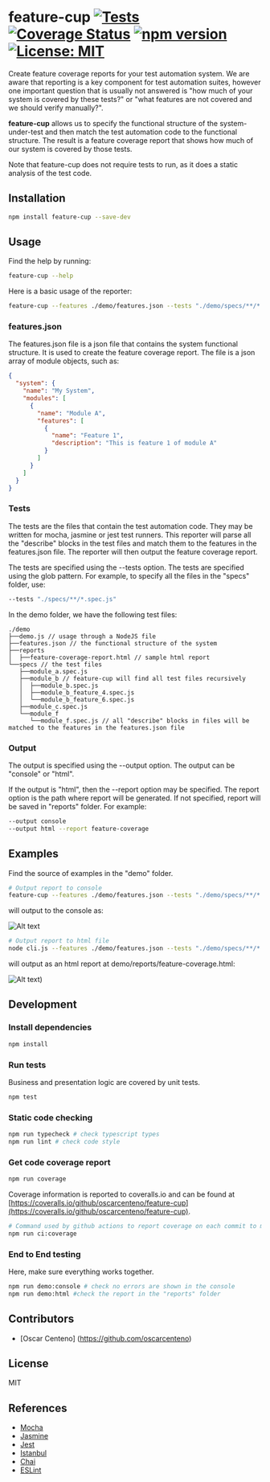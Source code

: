 # feature-cup [![Tests](https://github.com/oscarcenteno/feature-cup/actions/workflows/nodejs.yml/badge.svg)](https://github.com/oscarcenteno/feature-cup/actions/workflows/nodejs.yml) [![Coverage Status](https://coveralls.io/repos/github/oscarcenteno/feature-cup/badge.svg?branch=main)](https://coveralls.io/github/oscarcenteno/feature-cup?branch=main) [![npm version](https://badge.fury.io/js/feature-cup.svg)](https://badge.fury.io/js/feature-cup) [![License: MIT](https://img.shields.io/badge/License-MIT-yellow.svg)](https://opensource.org/licenses/MIT)

Create feature coverage reports for your test automation system. We are aware that reporting is a key component for test automation suites, however one important question that is usually not answered is "how much of your system is covered by these tests?" or "what features are not covered and we should verify manually?".

**feature-cup** allows us to specify the functional structure of the system-under-test and then match the test automation code to the functional structure. The result is a feature coverage report that shows how much of our system is covered by those tests.

Note that feature-cup does not require tests to run, as it does a static analysis of the test code.

## Installation

```bash
npm install feature-cup --save-dev
```

## Usage

Find the help by running:

```bash
feature-cup --help
```

Here is a basic usage of the reporter:

```bash
feature-cup --features ./demo/features.json --tests "./demo/specs/**/*.spec.js" --output console
```

### features.json

The features.json file is a json file that contains the system functional structure. It is used to create the feature coverage report. The file is a json array of module objects, such as:

```json
{
  "system": {
    "name": "My System",
    "modules": [
      {
        "name": "Module A",
        "features": [
          {
            "name": "Feature 1",
            "description": "This is feature 1 of module A"
          }
        ]
      }
    ]
  }
}
```

### Tests

The tests are the files that contain the test automation code. They may be written for mocha, jasmine or jest test runners. This reporter will parse all the "describe" blocks in the test files and match them to the features in the features.json file. The reporter will then output the feature coverage report.

The tests are specified using the --tests option. The tests are specified using the glob pattern. For example, to specify all the files in the "specs" folder, use:

```bash
--tests "./specs/**/*.spec.js"
```

In the demo folder, we have the following test files:

``` text
./demo
├──demo.js // usage through a NodeJS file
├──features.json // the functional structure of the system
├──reports
│  ├──feature-coverage-report.html // sample html report
└──specs // the test files
   ├──module_a.spec.js
   ├──module_b // feature-cup will find all test files recursively
   │  ├──module_b.spec.js
   │  ├──module_b_feature_4.spec.js
   │  └──module_b_feature_6.spec.js
   ├──module_c.spec.js
   └──module_f
      └──module_f.spec.js // all "describe" blocks in files will be matched to the features in the features.json file
```

### Output

The output is specified using the --output option. The output can be "console" or "html". 

If the output is "html", then the --report option may be specified. The report option is the path where report will be generated. If not specified, report will be saved in "reports" folder. For example:

```bash
--output console
--output html --report feature-coverage
```

## Examples

Find the source of examples in the "demo" folder.

```bash
# Output report to console
feature-cup --features ./demo/features.json --tests "./demo/specs/**/*.spec.js" --output console
```

will output to the console as:

![Alt text](https://github.com/oscarcenteno/feature-cup/blob/main/demo/reports/console.png?raw=true)

```bash
# Output report to html file
node cli.js --features ./demo/features.json --tests "./demo/specs/**/*.spec.js" --output html --report feature-coverage
```

will output as an html report at demo/reports/feature-coverage.html:

![Alt text](https://github.com/oscarcenteno/feature-cup/blob/main/demo/reports/html.png?raw=true))

## Development

### Install dependencies

```bash
npm install
```

### Run tests

Business and presentation logic are covered by unit tests.

```bash
npm test
```

### Static code checking

```bash
npm run typecheck # check typescript types
npm run lint # check code style
```

### Get code coverage report

```bash
npm run coverage
```

Coverage information is reported to coveralls.io and can be found at [https://coveralls.io/github/oscarcenteno/feature-cup](https://coveralls.io/github/oscarcenteno/feature-cup).

```bash
# Command used by github actions to report coverage on each commit to main branch, see .github/workflows/nodejs.yml
npm run ci:coverage
```

### End to End testing

Here, make sure everything works together.

```bash
npm run demo:console # check no errors are shown in the console
npm run demo:html #check the report in the "reports" folder

```

## Contributors

* [Oscar Centeno] (https://github.com/oscarcenteno)

## License

MIT

## References

* [Mocha](https://mochajs.org/)
* [Jasmine](https://jasmine.github.io/)
* [Jest](https://jestjs.io/)
* [Istanbul](https://istanbul.js.org/)
* [Chai](https://www.chaijs.com/)
* [ESLint](https://eslint.org/)
